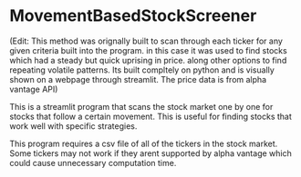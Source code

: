 # MovementBasedStockScreener
(Edit: This method was orignally built to scan through each ticker for any given criteria built into the program. in this case it was used to find stocks which had a steady but quick uprising in price. along other options to find repeating volatile patterns. Its built compltely on python and is visually shown on a webpage through streamlit. The price data is from alpha vantage API)

This is a streamlit program that scans the stock market one by one for stocks that follow a certain movement. This is useful for finding stocks that work well with specific strategies.

This program requires a csv file of all of the tickers in the stock market. Some tickers may not work if they arent supported by alpha vantage which could cause unnecessary computation time.

